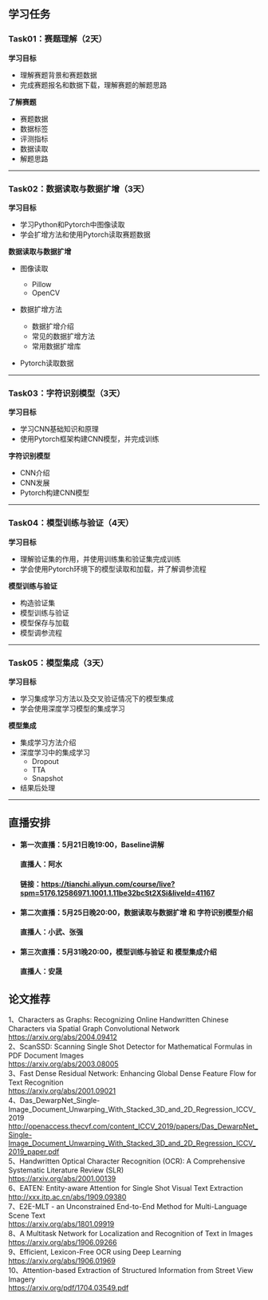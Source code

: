 ## 学习任务

### Task01：赛题理解（2天）

<b>学习目标</b>

- 理解赛题背景和赛题数据
- 完成赛题报名和数据下载，理解赛题的解题思路

<b>了解赛题</b>

- 赛题数据
- 数据标签
- 评测指标
- 数据读取
- 解题思路
---
### Task02：数据读取与数据扩增（3天）

<b>学习目标</b>

- 学习Python和Pytorch中图像读取
- 学会扩增方法和使用Pytorch读取赛题数据

<b>数据读取与数据扩增</b>

- 图像读取
  - Pillow
  - OpenCV
  
- 数据扩增方法
  - 数据扩增介绍
  - 常见的数据扩增方法
  - 常用数据扩增库
  
- Pytorch读取数据

---


### Task03：字符识别模型（3天）
<b>学习目标</b>

- 学习CNN基础知识和原理
- 使用Pytorch框架构建CNN模型，并完成训练

<b>字符识别模型</b>

- CNN介绍
- CNN发展
- Pytorch构建CNN模型


---

### Task04：模型训练与验证（4天）
<b>学习目标</b>

- 理解验证集的作用，并使用训练集和验证集完成训练
- 学会使用Pytorch环境下的模型读取和加载，并了解调参流程

<b>模型训练与验证</b>

- 构造验证集
- 模型训练与验证
- 模型保存与加载
- 模型调参流程

---

### Task05：模型集成（3天）

<b>学习目标</b>

- 学习集成学习方法以及交叉验证情况下的模型集成
- 学会使用深度学习模型的集成学习

<b>模型集成</b>

- 集成学习方法介绍
- 深度学习中的集成学习
  - Dropout
  - TTA
  - Snapshot
- 结果后处理
                
 ---     
          
## 直播安排

- #### 第一次直播：5月21日晚19:00，Baseline讲解          
  #### 直播人：阿水      
  #### 链接：https://tianchi.aliyun.com/course/live?spm=5176.12586971.1001.1.11be32bcSt2XSi&liveId=41167    
      
- #### 第二次直播：5月25日晚20:00，数据读取与数据扩增 和 字符识别模型介绍 
  #### 直播人：小武、张强
            
- #### 第三次直播：5月31晚20:00，模型训练与验证 和 模型集成介绍
  #### 直播人：安晟
        
   
## 论文推荐       
1、Characters as Graphs: Recognizing Online Handwritten Chinese Characters via Spatial Graph Convolutional Network     
https://arxiv.org/abs/2004.09412    
2、ScanSSD: Scanning Single Shot Detector for Mathematical Formulas in PDF Document Images       
https://arxiv.org/abs/2003.08005     
3、Fast Dense Residual Network: Enhancing Global Dense Feature Flow for Text Recognition     
https://arxiv.org/abs/2001.09021     
4、Das_DewarpNet_Single-Image_Document_Unwarping_With_Stacked_3D_and_2D_Regression_ICCV_2019       
http://openaccess.thecvf.com/content_ICCV_2019/papers/Das_DewarpNet_Single-Image_Document_Unwarping_With_Stacked_3D_and_2D_Regression_ICCV_2019_paper.pdf                 
5、Handwritten Optical Character Recognition (OCR): A Comprehensive Systematic Literature Review (SLR)     
https://arxiv.org/abs/2001.00139      
6、EATEN: Entity-aware Attention for Single Shot Visual Text Extraction       
http://xxx.itp.ac.cn/abs/1909.09380    
7、E2E-MLT - an Unconstrained End-to-End Method for Multi-Language Scene Text    
https://arxiv.org/abs/1801.09919     
8、A Multitask Network for Localization and Recognition of Text in Images      
https://arxiv.org/abs/1906.09266       
9、Efficient, Lexicon-Free OCR using Deep Learning      
https://arxiv.org/abs/1906.01969      
10、Attention-based Extraction of Structured Information from Street View Imagery     
https://arxiv.org/pdf/1704.03549.pdf         


    


